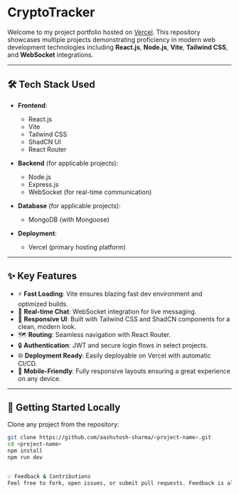# CryptoTracker



Welcome to my project portfolio hosted on [Vercel](https://crypto-tracker-5vju.vercel.app/). This repository showcases multiple projects demonstrating proficiency in modern web development technologies including **React.js**, **Node.js**, **Vite**, **Tailwind CSS**, and **WebSocket** integrations.

---

## 🛠️ Tech Stack Used

- **Frontend**:
  - React.js
  - Vite
  - Tailwind CSS
  - ShadCN UI
  - React Router

- **Backend** (for applicable projects):
  - Node.js
  - Express.js
  - WebSocket (for real-time communication)

- **Database** (for applicable projects):
  - MongoDB (with Mongoose)

- **Deployment**:
  - Vercel (primary hosting platform)

---

## ✨ Key Features

- ⚡ **Fast Loading**: Vite ensures blazing fast dev environment and optimized builds.
- 💬 **Real-time Chat**: WebSocket integration for live messaging.
- 🎨 **Responsive UI**: Built with Tailwind CSS and ShadCN components for a clean, modern look.
- 🗺️ **Routing**: Seamless navigation with React Router.
- 🔒 **Authentication**: JWT and secure login flows in select projects.
- 🌐 **Deployment Ready**: Easily deployable on Vercel with automatic CI/CD.
- 📱 **Mobile-Friendly**: Fully responsive layouts ensuring a great experience on any device.

---



## 🧩 Getting Started Locally

Clone any project from the repository:

```bash
git clone https://github.com/aashutosh-sharma/<project-name>.git
cd <project-name>
npm install
npm run dev


💡 Feedback & Contributions
Feel free to fork, open issues, or submit pull requests. Feedback is always welcome!

